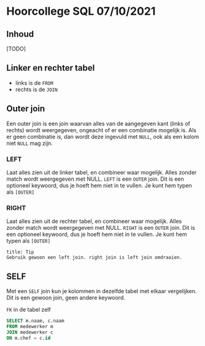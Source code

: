 # Hoorcollege SQL 07/10/2021

## Inhoud

[TODO]

## Linker en rechter tabel

- links is de `FROM`
- rechts is de `JOIN`

## Outer join

Een outer join is een join waarvan alles van de aangegeven kant (links of rechts) wordt weergegeven, ongeacht of er een combinatie mogelijk is. Als er geen combinatie is, dan wordt deze ingevuld met `NULL`, ook als een kolom niet `NULL` mag zijn.

### LEFT

Laat alles zien uit de linker tabel, en combineer waar mogelijk. Alles zonder match wordt weergegeven met NULL. `LEFT` is een `OUTER` join. Dit is een optioneel keywoord, dus je hoeft hem niet in te vullen. Je kunt hem typen als `[OUTER]`

### RIGHT

Laat alles zien uit de rechter tabel, en combineer waar mogelijk. Alles zonder match wordt weergegeven met NULL. `RIGHT` is een `OUTER` join. Dit is een optioneel keywoord, dus je hoeft hem niet in te vullen. Je kunt hem typen als `[OUTER]`

```ad-info
title: Tip
Gebruik gewoon een left join. right join is left join omdraaien.
```

## SELF

Met een `SELF` join kun je kolommen in dezelfde tabel met elkaar vergelijken. Dit is een gewoon join, geen andere keywoord.

`FK` in de tabel zelf

```sql
SELECT m.naam, c.naam
FROM medewerker m
JOIN medewerker c
ON m.chef = c.id
```
